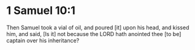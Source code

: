 # 1 Samuel 10:1

Then Samuel took a vial of oil, and poured [it] upon his head, and kissed him, and said, [Is it] not because the LORD hath anointed thee [to be] captain over his inheritance?